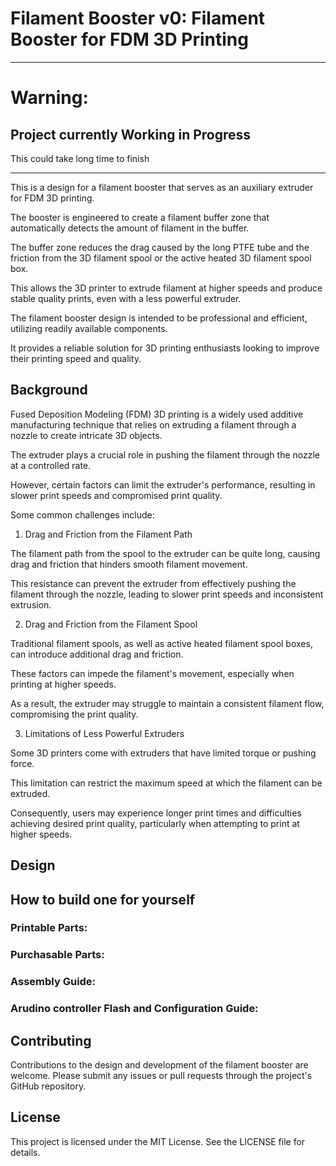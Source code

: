 # Filament Booster v0: Filament Booster for FDM 3D Printing

***

# Warning: 

## Project currently Working in Progress

This could take long time to finish

***

This is a design for a filament booster that serves as an auxiliary extruder for FDM 3D printing. 

The booster is engineered to create a filament buffer zone that automatically detects the amount of filament in the buffer.

The buffer zone reduces the drag caused by the long PTFE tube and the friction from the 3D filament spool or the active heated 3D filament spool box. 

This allows the 3D printer to extrude filament at higher speeds and produce stable quality prints, even with a less powerful extruder.

The filament booster design is intended to be professional and efficient, utilizing readily available components. 

It provides a reliable solution for 3D printing enthusiasts looking to improve their printing speed and quality.

## Background

Fused Deposition Modeling (FDM) 3D printing is a widely used additive manufacturing technique that relies on extruding a filament through a nozzle to create intricate 3D objects. 

The extruder plays a crucial role in pushing the filament through the nozzle at a controlled rate.

However, certain factors can limit the extruder's performance, resulting in slower print speeds and compromised print quality. 

Some common challenges include:

1. Drag and Friction from the Filament Path

The filament path from the spool to the extruder can be quite long, causing drag and friction that hinders smooth filament movement. 

This resistance can prevent the extruder from effectively pushing the filament through the nozzle, leading to slower print speeds and inconsistent extrusion.

2. Drag and Friction from the Filament Spool

Traditional filament spools, as well as active heated filament spool boxes, can introduce additional drag and friction. 

These factors can impede the filament's movement, especially when printing at higher speeds. 

As a result, the extruder may struggle to maintain a consistent filament flow, compromising the print quality.

3. Limitations of Less Powerful Extruders

Some 3D printers come with extruders that have limited torque or pushing force. 

This limitation can restrict the maximum speed at which the filament can be extruded. 

Consequently, users may experience longer print times and difficulties achieving desired print quality, particularly when attempting to print at higher speeds.

## Design

## How to build one for yourself

### Printable Parts: 

### Purchasable Parts: 

### Assembly Guide: 

### Arudino controller Flash and Configuration Guide:



## Contributing

Contributions to the design and development of the filament booster are welcome. Please submit any issues or pull requests through the project's GitHub repository.

## License

This project is licensed under the MIT License. See the LICENSE file for details.
